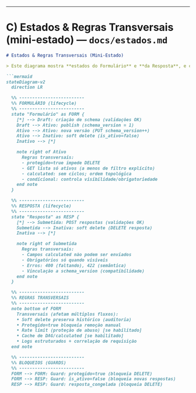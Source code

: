 
---

# C) Estados & Regras Transversais (mini-estado) — `docs/estados.md`

```markdown
# Estados & Regras Transversais (Mini-Estado)

> Este diagrama mostra **estados do Formulário** e **da Resposta**, e como **regras transversais** podem bloquear/transicionar.

```mermaid
stateDiagram-v2
  direction LR

  %% -------------------------
  %% FORMULÁRIO (lifecycle)
  %% -------------------------
  state "Formulário" as FORM {
    [*] --> Draft: criação de schema (validações OK)
    Draft --> Ativo: publish (schema_version = 1)
    Ativo --> Ativo: nova versão (PUT schema_version++)
    Ativo --> Inativo: soft delete (is_ativo=false)
    Inativo --> [*]

    note right of Ativo
      Regras transversais:
      - protegido=true impede DELETE
      - GET lista só ativos (a menos de filtro explícito)
      - calculated: sem ciclos; ordem topológica
      - condicional: controla visibilidade/obrigatoriedade
    end note
  }

  %% -------------------------
  %% RESPOSTA (lifecycle)
  %% -------------------------
  state "Resposta" as RESP {
    [*] --> Submetida: POST respostas (validações OK)
    Submetida --> Inativa: soft delete (DELETE resposta)
    Inativa --> [*]

    note right of Submetida
      Regras transversais:
      - Campos calculated não podem ser enviados
      - Obrigatórios só quando visíveis
      - Erros: 400 (faltando), 422 (semântica)
      - Vinculação a schema_version (compatibilidade)
    end note
  }

  %% -------------------------
  %% REGRAS TRANSVERSAIS
  %% -------------------------
  note bottom of FORM
    Transversais (afetam múltiplos fluxos):
    • Soft delete preserva histórico (auditoria)
    • Protegido=true bloqueia remoção manual
    • Rate limit (proteção de abuso) [se habilitado]
    • Cache de DAG/calculated [se habilitado]
    • Logs estruturados + correlação de requisição
  end note

  %% -------------------------
  %% BLOQUEIOS (GUARDS)
  %% -------------------------
  FORM --> FORM: Guard: protegido=true (bloqueia DELETE)
  FORM --> RESP: Guard: is_ativo=false (bloqueia novas respostas)
  RESP --> RESP: Guard: resposta_congelada (bloqueia DELETE)
